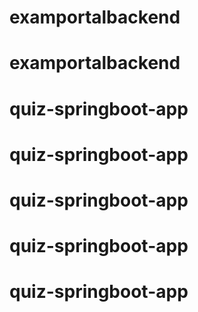 # examportalbackend
# examportalbackend
# quiz-springboot-app
# quiz-springboot-app
# quiz-springboot-app
# quiz-springboot-app
# quiz-springboot-app
